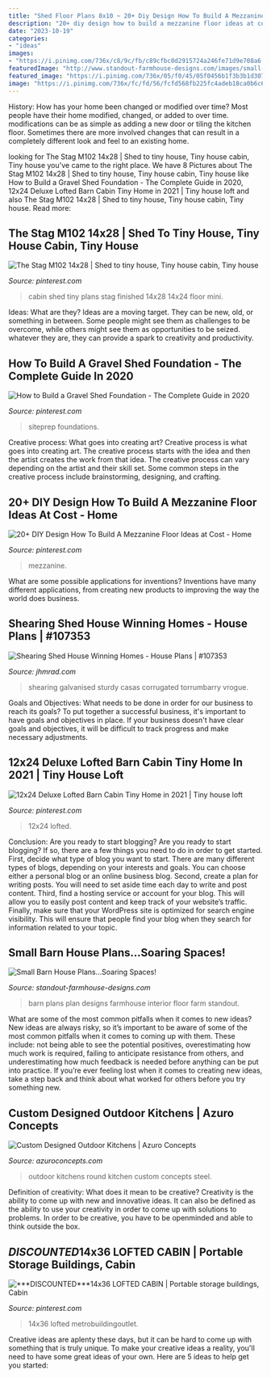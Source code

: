 ```yaml
---
title: "Shed Floor Plans 8x10 ~ 20+ Diy Design How To Build A Mezzanine Floor Ideas At Cost"
description: "20+ diy design how to build a mezzanine floor ideas at cost"
date: "2023-10-19"
categories:
- "ideas"
images:
- "https://i.pinimg.com/736x/c8/9c/fb/c89cfbc0d2915724a246fe71d9e708a6.jpg"
featuredImage: "http://www.standout-farmhouse-designs.com/images/small-barn-house-plans4.jpg"
featured_image: "https://i.pinimg.com/736x/05/f0/45/05f0456b1f3b3b1d3076486dd0695c0e--the-stag-mini-houses.jpg"
image: "https://i.pinimg.com/736x/fc/fd/56/fcfd568fb225fc4adeb18ca0b6c658ec.jpg"
---
```



History: How has your home been changed or modified over time?
Most people have their home modified, changed, or added to over time. modifications can be as simple as adding a new door or tiling the kitchen floor. Sometimes there are more involved changes that can result in a completely different look and feel to an existing home.

	

		
looking for The Stag M102 14x28 | Shed to tiny house, Tiny house cabin, Tiny house you've came to the right place. We have 8 Pictures about The Stag M102 14x28 | Shed to tiny house, Tiny house cabin, Tiny house like How to Build a Gravel Shed Foundation - The Complete Guide in 2020, 12x24 Deluxe Lofted Barn Cabin Tiny Home in 2021 | Tiny house loft and also The Stag M102 14x28 | Shed to tiny house, Tiny house cabin, Tiny house. Read more:
		
    
## The Stag M102 14x28 | Shed To Tiny House, Tiny House Cabin, Tiny House

<img loading=lazy src="https://i.pinimg.com/736x/05/f0/45/05f0456b1f3b3b1d3076486dd0695c0e--the-stag-mini-houses.jpg" onerror="this.onerror=null;this.src='https://tse1.mm.bing.net/th?id=OIP.gIQEmSjD0bwDhOS56l2y_QHaE6&amp;pid=15.1';" alt="The Stag M102 14x28 | Shed to tiny house, Tiny house cabin, Tiny house">

_Source: pinterest.com_

>cabin shed tiny plans stag finished 14x28 14x24 floor mini. 

	

Ideas: What are they?
Ideas are a moving target. They can be new, old, or something in between. Some people might see them as challenges to be overcome, while others might see them as opportunities to be seized. whatever they are, they can provide a spark to creativity and productivity.

    
## How To Build A Gravel Shed Foundation - The Complete Guide In 2020

<img loading=lazy src="https://i.pinimg.com/736x/c8/9c/fb/c89cfbc0d2915724a246fe71d9e708a6.jpg" onerror="this.onerror=null;this.src='https://tse1.mm.bing.net/th?id=OIP.EnBcN8XeJvlYC4lWNmkS7gHaEJ&amp;pid=15.1';" alt="How to Build a Gravel Shed Foundation - The Complete Guide in 2020">

_Source: pinterest.com_

>siteprep foundations. 

	

Creative process: What goes into creating art?
Creative process is what goes into creating art. The creative process starts with the idea and then the artist creates the work from that idea. The creative process can vary depending on the artist and their skill set. Some common steps in the creative process include brainstorming, designing, and crafting.

    
## 20+ DIY Design How To Build A Mezzanine Floor Ideas At Cost - Home

<img loading=lazy src="https://i.pinimg.com/736x/fc/fd/56/fcfd568fb225fc4adeb18ca0b6c658ec.jpg" onerror="this.onerror=null;this.src='https://tse2.mm.bing.net/th?id=OIP.H0GMGNABrZCEL5xAr6lFXQHaJ3&amp;pid=15.1';" alt="20+ DIY Design How To Build A Mezzanine Floor Ideas at Cost - Home">

_Source: pinterest.com_

>mezzanine. 

	

What are some possible applications for inventions?
Inventions have many different applications, from creating new products to improving the way the world does business.

    
## Shearing Shed House Winning Homes - House Plans | #107353

<img loading=lazy src="https://cdn.jhmrad.com/wp-content/uploads/shearing-shed-house-winning-homes_85468.jpg" onerror="this.onerror=null;this.src='https://tse2.mm.bing.net/th?id=OIP.lpjpHBxojl_61GP-U2DQ8wHaFj&amp;pid=15.1';" alt="Shearing Shed House Winning Homes - House Plans | #107353">

_Source: jhmrad.com_

>shearing galvanised sturdy casas corrugated torrumbarry vrogue. 

	

Goals and Objectives: What needs to be done in order for our business to reach its goals?
To put together a successful business, it's important to have goals and objectives in place. If your business doesn't have clear goals and objectives, it will be difficult to track progress and make necessary adjustments.

    
## 12x24 Deluxe Lofted Barn Cabin Tiny Home In 2021 | Tiny House Loft

<img loading=lazy src="https://i.pinimg.com/736x/e9/3e/e9/e93ee93f52bf3a07e797db579dafa3e3.jpg" onerror="this.onerror=null;this.src='https://tse4.mm.bing.net/th?id=OIP.etpK-aqFN6QpWH3X26eQ4gHaHa&amp;pid=15.1';" alt="12x24 Deluxe Lofted Barn Cabin Tiny Home in 2021 | Tiny house loft">

_Source: pinterest.com_

>12x24 lofted. 

	

Conclusion: Are you ready to start blogging?
Are you ready to start blogging? If so, there are a few things you need to do in order to get started. First, decide what type of blog you want to start. There are many different types of blogs, depending on your interests and goals. You can choose either a personal blog or an online business blog. Second, create a plan for writing posts. You will need to set aside time each day to write and post content. Third, find a hosting service or account for your blog. This will allow you to easily post content and keep track of your website’s traffic. Finally, make sure that your WordPress site is optimized for search engine visibility. This will ensure that people find your blog when they search for information related to your topic.

    
## Small Barn House Plans...Soaring Spaces!

<img loading=lazy src="http://www.standout-farmhouse-designs.com/images/small-barn-house-plans4.jpg" onerror="this.onerror=null;this.src='https://tse4.mm.bing.net/th?id=OIP.9osRa7KMxxU-DuM5-f-ZpAHaFj&amp;pid=15.1';" alt="Small Barn House Plans...Soaring Spaces!">

_Source: standout-farmhouse-designs.com_

>barn plans plan designs farmhouse interior floor farm standout. 

	

What are some of the most common pitfalls when it comes to new ideas?
New ideas are always risky, so it’s important to be aware of some of the most common pitfalls when it comes to coming up with them. These include: not being able to see the potential positives, overestimating how much work is required, failing to anticipate resistance from others, and underestimating how much feedback is needed before anything can be put into practice. If you’re ever feeling lost when it comes to creating new ideas, take a step back and think about what worked for others before you try something new.

    
## Custom Designed Outdoor Kitchens | Azuro Concepts

<img loading=lazy src="https://azuroconcepts.com/wp-content/uploads/2015/10/Year-round-outdoor-kitchens-Bro038.jpg" onerror="this.onerror=null;this.src='https://tse2.mm.bing.net/th?id=OIP.VLtd4t6VFXk4qlKBPlYWGQHaE8&amp;pid=15.1';" alt="Custom Designed Outdoor Kitchens | Azuro Concepts">

_Source: azuroconcepts.com_

>outdoor kitchens round kitchen custom concepts steel. 

	

Definition of creativity: What does it mean to be creative?
Creativity is the ability to come up with new and innovative ideas. It can also be defined as the ability to use your creativity in order to come up with solutions to problems. In order to be creative, you have to be openminded and able to think outside the box.

    
## ***DISCOUNTED***14x36 LOFTED CABIN | Portable Storage Buildings, Cabin

<img loading=lazy src="https://i.pinimg.com/736x/0c/74/a2/0c74a2ce03944533c79b68cf71cd5a52.jpg" onerror="this.onerror=null;this.src='https://tse1.mm.bing.net/th?id=OIP.RzKpQ3Yy472MxvuefYBncQHaE8&amp;pid=15.1';" alt="***DISCOUNTED***14x36 LOFTED CABIN | Portable storage buildings, Cabin">

_Source: pinterest.com_

>14x36 lofted metrobuildingoutlet. 

	

Creative ideas are aplenty these days, but it can be hard to come up with something that is truly unique. To make your creative ideas a reality, you'll need to have some great ideas of your own. Here are 5 ideas to help get you started: 

